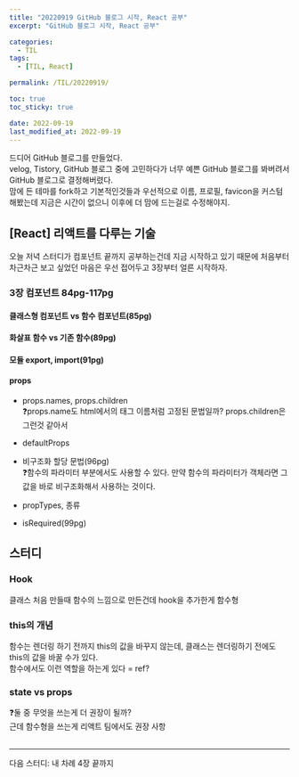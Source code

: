 ```yaml
---
title: "20220919 GitHub 블로그 시작, React 공부"
excerpt: "GitHub 블로그 시작, React 공부"

categories:
  - TIL
tags:
  - [TIL, React]

permalink: /TIL/20220919/

toc: true
toc_sticky: true

date: 2022-09-19
last_modified_at: 2022-09-19
---
```


드디어 GitHub 블로그를 만들었다. <br/>
velog, Tistory, GitHub 블로그 중에 고민하다가 너무 예쁜 GitHub 블로그를 봐버려서 GitHub 블로그로 결정해버렸다. <br/>
맘에 든 테마를 fork하고 기본적인것들과 우선적으로 이름, 프로필, favicon을 커스텀해봤는데 지금은 시간이 없으니 이후에 더 맘에 드는걸로 수정해야지. <br/>

## [React] 리액트를 다루는 기술

오늘 저녁 스터디가 컴포넌트 끝까지 공부하는건데 지금 시작하고 있기 때문에 처음부터 차근차근 보고 싶었던 마음은 우선 접어두고 3장부터 얼른 시작하자. <br/>

### 3장 컴포넌트 84pg-117pg

#### 클래스형 컴포넌트 vs 함수 컴포넌트(85pg)


#### 화살표 함수 vs 기존 함수(89pg)


#### 모듈 export, import(91pg)


#### props
- props.names, props.children <br/>
❓props.name도 html에서의 태그 이름처럼 고정된 문법일까? props.children은 그런것 같아서

- defaultProps <br/>

- 비구조화 할당 문법(96pg) <br/>
❓함수의 파라미터 부분에서도 사용할 수 있다. 만약 함수의 파라미터가 객체라면 그 값을 바로 비구조화해서 사용하는 것이다.

- propTypes, 종류 <br/>

- isRequired(99pg) <br/>





## 스터디

### Hook
클래스 처음 만들때 함수의 느낌으로 만든건데 hook을 추가한게 함수형 <br/>

### this의 개념
함수는 렌더링 하기 전까지 this의 값을 바꾸지 않는데, 클래스는 렌더링하기 전에도 this의 값을 바꿀 수가 있다. <br/>
함수에서도 이런 역할을 하는게 있다 = ref? <br/>

### state vs props
❓둘 중 무엇을 쓰는게 더 권장이 될까? <br/>
근데 함수형을 쓰는게 리액트 팀에서도 권장 사항 <br/><br/>



---
다음 스터디: 내 차례 4장 끝까지
